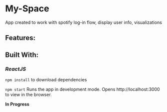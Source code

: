 # My-Space
App created to work with spotify log-in flow, display user info, visualizations



## Features:



## Built With:
### *ReactJS*





`npm install` to download dependencies

`npm start` Runs the app in development mode. Opens http://localhost:3000 to view in the browser.


**In Progress**
